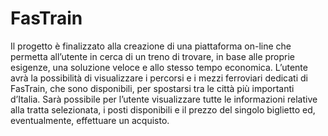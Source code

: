 # FasTrain
Il progetto è finalizzato alla creazione di una piattaforma on-line che permetta all’utente in cerca di un treno di trovare, in base alle proprie esigenze, una soluzione veloce e allo stesso tempo economica. L’utente avrà la possibilità di visualizzare i percorsi e i mezzi ferroviari dedicati di FasTrain, che sono disponibili, per spostarsi tra le città più importanti d’Italia. Sarà possibile per l’utente visualizzare tutte le informazioni relative alla tratta selezionata, i posti disponibili e il prezzo del singolo biglietto ed, eventualmente, effettuare un acquisto.

